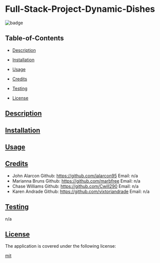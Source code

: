 # Full-Stack-Project-Dynamic-Dishes

![badge](https://img.shields.io/badge/license-mit-blue)

## Table-of-Contents

- [Description](#description)
- [Installation](#install)
- [Usage](#usage)
- [Credits](#credits)

- [Testing](#test)
- [License](#license)

## [Description](#table-of-contents)

## [Installation](#table-of-contents)

## [Usage](#table-of-contents)

## [Credits](#table-of-contents)

- John Alarcon Github: https://github.com/jalarcon95 Email: n/a
- Marianna Bruns Github: https://github.com/marbfree Email: n/a
- Chase Williams Github: https://github.com/Cwill290 Email: n/a
- Karen Andrade Github: https://github.com/vixtoriandrade Email: n/a

## [Testing](#table-of-contents)

n/a

## [License](#table-of-contents)

The application is covered under the following license:

[mit](https://choosealicense.com/licenses/mit)
